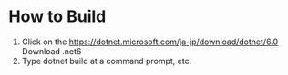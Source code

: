 # How to Build
1. Click on the https://dotnet.microsoft.com/ja-jp/download/dotnet/6.0
Download .net6 
3. Type dotnet build at a command prompt, etc.
